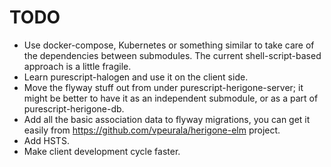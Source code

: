 # TODO

* Use docker-compose, Kubernetes or something similar to take care of the dependencies between submodules. The current shell-script-based approach is a little fragile.
* Learn purescript-halogen and use it on the client side.
* Move the flyway stuff out from under purescript-herigone-server; it might be better to have it as an independent submodule, or as a part of purescript-herigone-db.
* Add all the basic association data to flyway migrations, you can get it easily from https://github.com/vpeurala/herigone-elm project.
* Add HSTS.
* Make client development cycle faster.
